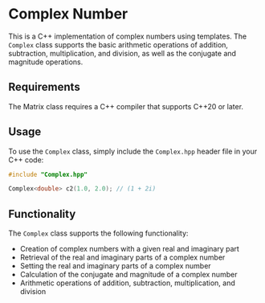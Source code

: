 # Complex Number

This is a C++ implementation of complex numbers using templates. The `Complex` class supports the basic arithmetic operations of addition, subtraction, multiplication, and division, as well as the conjugate and magnitude operations.

## Requirements

The Matrix class requires a C++ compiler that supports C++20 or later.

## Usage

To use the `Complex` class, simply include the `Complex.hpp` header file in your C++ code:

```cpp
#include "Complex.hpp"

Complex<double> c2(1.0, 2.0); // (1 + 2i)
```

## Functionality

The `Complex` class supports the following functionality:

- Creation of complex numbers with a given real and imaginary part
- Retrieval of the real and imaginary parts of a complex number
- Setting the real and imaginary parts of a complex number
- Calculation of the conjugate and magnitude of a complex number
- Arithmetic operations of addition, subtraction, multiplication, and division
